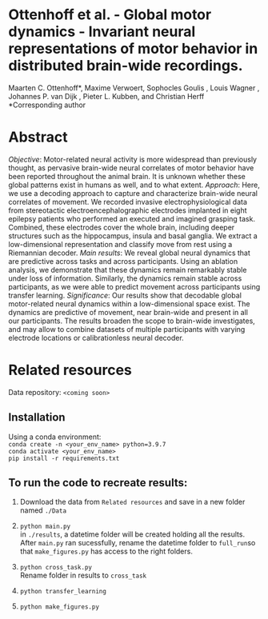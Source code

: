 # Ottenhoff et al. - Global motor dynamics - Invariant neural representations of motor behavior in distributed brain-wide recordings.
Maarten C. Ottenhoff*, Maxime Verwoert, Sophocles Goulis , Louis Wagner , Johannes P. van Dijk , Pieter L. Kubben, and Christian Herff \
*Corresponding author

# Abstract
*Objective*: Motor-related neural activity is more widespread than previously thought, as pervasive brain-wide neural correlates
of motor behavior have been reported throughout the animal brain. It is unknown whether these global patterns exist in
humans as well, and to what extent. *Approach*: Here, we use a decoding approach to capture and characterize brain-wide
neural correlates of movement. We recorded invasive electrophysiological data from stereotactic electroencephalographic
electrodes implanted in eight epilepsy patients who performed an executed and imagined grasping task. Combined, these
electrodes cover the whole brain, including deeper structures such as the hippocampus, insula and basal ganglia. We extract
a low-dimensional representation and classify move from rest using a Riemannian decoder. *Main results*: We reveal global
neural dynamics that are predictive across tasks and across participants. Using an ablation analysis, we demonstrate that
these dynamics remain remarkably stable under loss of information. Similarly, the dynamics remain stable across participants,
as we were able to predict movement across participants using transfer learning. *Significance*: Our results show that decodable
global motor-related neural dynamics within a low-dimensional space exist. The dynamics are predictive of movement, near
brain-wide and present in all our participants. The results broaden the scope to brain-wide investigates, and may allow to
combine datasets of multiple participants with varying electrode locations or calibrationless neural decoder.

# Related resources

Data repository: `<coming soon>`

## Installation
Using a conda environment: \
`conda create -n <your_env_name> python=3.9.7`\
`conda activate <your_env_name>`\
`pip install -r requirements.txt`

## To run the code to recreate results:

1. Download the data from `Related resources` and save in a new folder named `./Data`

2. `python main.py`\
in `./results`, a datetime folder will be created holding all the results. After `main.py` ran sucessfully, rename the datetime folder to `full_run`so that `make_figures.py` has access to the right folders.
3. `python cross_task.py`\
Rename folder in results to `cross_task`
4. `python transfer_learning`
5. `python make_figures.py`